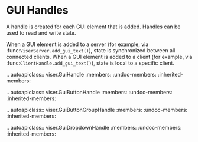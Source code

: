 # GUI Handles

A handle is created for each GUI element that is added. Handles can be used to
read and write state.

When a GUI element is added to a server (for example, via
:func:`ViserServer.add_gui_text()`), state is synchronized between all connected
clients. When a GUI element is added to a client (for example, via
:func:`ClientHandle.add_gui_text()`), state is local to a specific client.

<!-- prettier-ignore-start -->

.. autoapiclass:: viser.GuiHandle
   :members:
   :undoc-members:
   :inherited-members:

.. autoapiclass:: viser.GuiButtonHandle
   :members:
   :undoc-members:
   :inherited-members:

.. autoapiclass:: viser.GuiButtonGroupHandle
   :members:
   :undoc-members:
   :inherited-members:

.. autoapiclass:: viser.GuiDropdownHandle
   :members:
   :undoc-members:
   :inherited-members:

<!-- prettier-ignore-end -->
